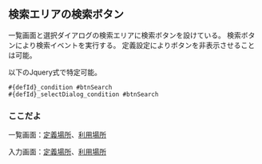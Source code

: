 ## 検索エリアの検索ボタン

一覧画面と選択ダイアログの検索エリアに検索ボタンを設けている。
検索ボタンにより検索イベントを実行する。
定義設定によりボタンを非表示させることは可能。

以下のJquery式で特定可能。
```
#{defId}_condition #btnSearch
#{defId}_selectDialog_condition #btnSearch
```

### ここだよ
一覧画面：[定義場所](https://efwgrp.github.io/ske_image/svg/condition.search.listPage.def.svg)、[利用場所](https://efwgrp.github.io/ske_image/svg/condition.search.listPage.svg)

入力画面：[定義場所](https://efwgrp.github.io/ske_image/svg/condition.search.inputPage.def.svg)、[利用場所](https://efwgrp.github.io/ske_image/svg/condition.search.inputPage.svg)
